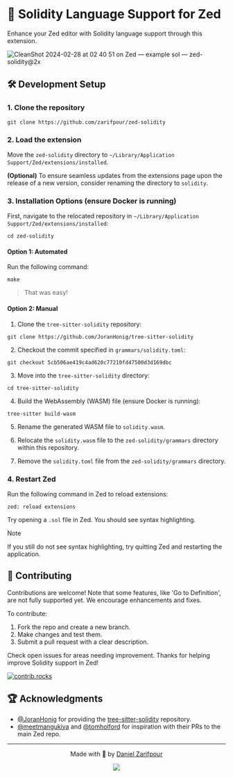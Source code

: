 # 💠 Solidity Language Support for Zed

Enhance your Zed editor with Solidity language support through this extension.

![CleanShot 2024-02-28 at 02 40 51 on Zed — example sol — zed-solidity@2x](https://github.com/zed-industries/extensions/assets/16494335/2af32291-3d9b-4975-b721-a819d349b085)

## 🛠️ Development Setup

### 1. Clone the repository

```shell
git clone https://github.com/zarifpour/zed-solidity
```

### 2. Load the extension

Move the `zed-solidity` directory to `~/Library/Application Support/Zed/extensions/installed`.

**(Optional)** To ensure seamless updates from the extensions page upon the release of a new version, consider renaming the directory to `solidity`.

### 3. Installation Options (ensure Docker is running)

First, navigate to the relocated repository in `~/Library/Application Support/Zed/extensions/installed`:

```shell
cd zed-solidity
```

#### Option 1: Automated

Run the following command:

```shell
make
```

> That was easy!

#### Option 2: Manual

1. Clone the `tree-sitter-solidity` repository:

```shell
git clone https://github.com/JoranHonig/tree-sitter-solidity
```

2. Checkout the commit specified in `grammars/solidity.toml`:

```shell
git checkout 5cb506ae419c4ad620c77210fd47500d3d169dbc
```

3. Move into the `tree-sitter-solidity` directory:

```shell
cd tree-sitter-solidity
```

4. Build the WebAssembly (WASM) file (ensure Docker is running):

```shell
tree-sitter build-wasm
```

5. Rename the generated WASM file to `solidity.wasm`.

6. Relocate the `solidity.wasm` file to the `zed-solidity/grammars` directory within this repository.

7. Remove the `solidity.toml` file from the `zed-solidity/grammars` directory.

### 4. Restart Zed

Run the following command in Zed to reload extensions:

```shell
zed: reload extensions
```

Try opening a `.sol` file in Zed. You should see syntax highlighting.

> [!Note]
> If you still do not see syntax highlighting, try quitting Zed and restarting the application.

## 🎸 Contributing

Contributions are welcome! Note that some features, like 'Go to Definition', are not fully supported yet. We encourage enhancements and fixes.

To contribute:

1. Fork the repo and create a new branch.
2. Make changes and test them.
3. Submit a pull request with a clear description.

Check open issues for areas needing improvement. Thanks for helping improve Solidity support in Zed!

<a href="https://github.com/zarifpour/zed-solidity/graphs/contributors">
  <img alt="contrib.rocks" src="https://contrib.rocks/image?repo=zarifpour/zed-solidity" />
</a>

## 🏆 Acknowledgments

- [@JoranHonig](https://github.com/JoranHonig) for providing the [tree-sitter-solidity](https://github.com/JoranHonig/tree-sitter-solidity) repository.
- [@meetmangukiya](https://github.com/meetmangukiya) and [@tomholford](https://github.com/tomholford) for inspiration with their PRs to the main Zed repo.

---

<div align=center>

Made with 🩵 by <a href="https://zarifpour.xyz">Daniel Zarifpour</a>

<a href="https://www.buymeacoffee.com/zarifpour"><img src="https://img.buymeacoffee.com/button-api/?text=Help me love&emoji=♥️&slug=zarifpour&button_colour=ffbbb6&font_colour=000000&font_family=Cookie&outline_colour=FF0000&coffee_colour=FFDD00" /></a>

</div>
